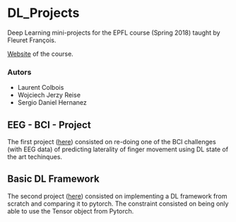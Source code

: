 # DL_Projects

Deep Learning mini-projects for the EPFL course (Spring 2018) taught by Fleuret François.

 [Website](https://fleuret.org/ee559/) of the course.

### Autors

* Laurent Colbois
* Wojciech Jerzy Reise
* Sergio Daniel Hernanez

## EEG - BCI - Project
The first project ([here](https://github.com/sercharpak/DL_Projects/tree/master/EEG-BCI-Project/)) consisted on re-doing one of the 
BCI challenges (with EEG data) of predicting laterality of finger movement 
using DL state of the art techinques.

## Basic DL Framework
The second project ([here](https://github.com/sercharpak/DL_Projects/tree/master/Basic-DL-Framework-Project/)) consisted on implementing a DL 
framework from scratch and comparing it to pytorch. The constraint consisted 
on being only able to use the Tensor object from Pytorch.

